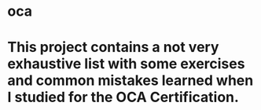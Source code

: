 # oca
# This project contains a not very exhaustive list with some exercises and common mistakes learned when I studied for the OCA Certification.